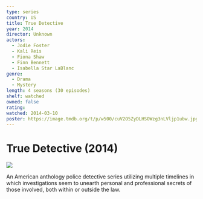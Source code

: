 ```yaml
---
type: series
country: US
title: True Detective
year: 2014
director: Unknown
actors:
  - Jodie Foster
  - Kali Reis
  - Fiona Shaw
  - Finn Bennett
  - Isabella Star LaBlanc
genre:
  - Drama
  - Mystery
length: 4 seasons (30 episodes)
shelf: watched
owned: false
rating:
watched: 2014-03-10
poster: https://image.tmdb.org/t/p/w500/cuV2O5ZyDLHSOWzg3nLVljp1ubw.jpg
---
```


# True Detective (2014)

![](https://image.tmdb.org/t/p/w500/cuV2O5ZyDLHSOWzg3nLVljp1ubw.jpg)

An American anthology police detective series utilizing multiple timelines in which investigations seem to unearth personal and professional secrets of those involved, both within or outside the law.